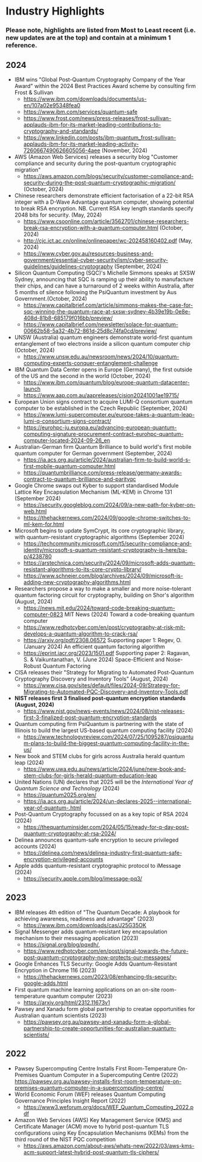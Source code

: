 # Industry Highlights
### Please note, highlights are listed from Most to Least recent (i.e. new updates are at the top) and contain at a minimum 1 reference.

## 2024
* IBM wins "Global Post-Quantum Cryptography Company of the Year Award" within the 2024 Best Practices Award scheme by consulting firm Frost & Sullivan
  * https://www.ibm.com/downloads/documents/us-en/107a02e95348fea0
  * https://www.ibm.com/services/quantum-safe
  * https://www.frost.com/news/press-releases/frost-sullivan-applauds-ibm-for-its-market-leading-contributions-to-cryptography-and-standards/
  * https://www.linkedin.com/posts/ibm-quantum_frost-sullivan-applauds-ibm-for-its-market-leading-activity-7260667490626605056-4aee (November, 2024)
* AWS (Amazon Web Services) releases a security blog "Customer compliance and security during the post-quantum cryptographic migration"
  * https://aws.amazon.com/blogs/security/customer-compliance-and-security-during-the-post-quantum-cryptographic-migration/ (October, 2024)
* Chinese researchers demonstrate efficient factorisation of a 22-bit RSA integer with a D-Wave Advantage quantum computer, showing potential to break RSA encryption. NB. Current RSA key length standards specify 2048 bits for security. (May, 2024)
  * https://www.csoonline.com/article/3562701/chinese-researchers-break-rsa-encryption-with-a-quantum-computer.html (October, 2024)
  * http://cjc.ict.ac.cn/online/onlinepaper/wc-202458160402.pdf (May, 2024)
  * https://www.cyber.gov.au/resources-business-and-government/essential-cyber-security/ism/cyber-security-guidelines/guidelines-cryptography (September, 2024)
* Silicon Quantum Computing (SQC)'s Michelle Simmons speaks at SXSW Sydney, announcing that SQC is ramping up their ability to manufacture their chips, and can have a turnaround of 2 weeks within Australia, after 5 months of silence following the PsiQuantum investment by Aus Government.(October, 2024)
  * https://www.capitalbrief.com/article/simmons-makes-the-case-for-sqc-winning-the-quantum-race-at-sxsw-sydney-4b39e19b-0e8e-408d-81b8-685179f016bb/preview/
  * https://www.capitalbrief.com/newsletter/solace-for-quantum-00662b58-5a32-4b72-861d-25d8c74fa0cd/preview/
* UNSW (Australia) quantum engineers demonstrate world-first quantum entanglement of two electrons inside a silicon quantum computer chip (October, 2024)
  * https://www.unsw.edu.au/newsroom/news/2024/10/quantum-computing-experts-conquer-entanglement-challenge
* IBM Quantum Data Center opens in Europe (Germany), the first outside of the US and the second in the world (October, 2024)
  * https://www.ibm.com/quantum/blog/europe-quantum-datacenter-launch
  * https://www.aap.com.au/aapreleases/cision20241001ae19715/
* European Union signs contract to acquire LUMI-Q consortium quantum computer to be established in the Czech Republic (September, 2024)
  * https://www.lumi-supercomputer.eu/europe-takes-a-quantum-leap-lumi-q-consortium-signs-contract/
  * https://eurohpc-ju.europa.eu/advancing-european-quantum-computing-signature-procurement-contract-eurohpc-quantum-computer-located-2024-09-26_en
* Australian-German firm Quantum Brilliance to build world's first mobile quantum computer for German government (September, 2024)
  * https://ia.acs.org.au/article/2024/australian-firm-to-build-world-s-first-mobile-quantum-computer.html
  * https://quantumbrilliance.com/press-release/germany-awards-contract-to-quantum-brilliance-and-parityqc 
* Google Chrome swaps out Kyber to support standardised Module Lattice Key Encapsulation Mechanism (ML-KEM) in Chrome 131 (September 2024)
  * https://security.googleblog.com/2024/09/a-new-path-for-kyber-on-web.html
  * https://thehackernews.com/2024/09/google-chrome-switches-to-ml-kem-for.html
* Microsoft begins to update SymCrypt, its core cryptographic library, with quantum-resistant cryptographic algorithms (September 2024)
  * https://techcommunity.microsoft.com/t5/security-compliance-and-identity/microsoft-s-quantum-resistant-cryptography-is-here/ba-p/4238780
  * https://arstechnica.com/security/2024/09/microsoft-adds-quantum-resistant-algorithms-to-its-core-crypto-library/
  * https://www.schneier.com/blog/archives/2024/09/microsoft-is-adding-new-cryptography-algorithms.html
* Researchers propose a way to make a smaller and more noise-tolerant quantum factoring circuit for cryptography, building on Shor's algorithm (August, 2024)
  * https://news.mit.edu/2024/toward-code-breaking-quantum-computer-0823 MIT News (2024) Toward a code-breaking quantum computer
  * https://www.redhotcyber.com/en/post/cryptography-at-risk-mit-develops-a-quantum-algorithm-to-crack-rsa/
  * https://arxiv.org/pdf/2308.06572 Supporting paper 1: Regev, O. (January 2024) An efficient quantum factoring algorithm 
  * https://eprint.iacr.org/2023/1501.pdf Supporting paper 2: Ragavan, S. & Vaikuntanathan, V. (June 2024) Space-Efficient and Noise-Robust Quantum Factoring 
* CISA releases their "Strategy for Migrating to Automated Post-Quantum Cryptography Discovery and Inventory Tools" (August, 2024)
  * https://www.cisa.gov/sites/default/files/2024-09/Strategy-for-Migrating-to-Automated-PQC-Discovery-and-Inventory-Tools.pdf
* **NIST releases first 3 finalised post-quantum encryption standards (August, 2024)**
  * https://www.nist.gov/news-events/news/2024/08/nist-releases-first-3-finalized-post-quantum-encryption-standards
* Quantum computing firm PsiQuantum is partnering with the state of Illinois to build the largest US-based quantum computing facility (2024)
  * https://www.technologyreview.com/2024/07/25/1095287/psiquantum-plans-to-build-the-biggest-quantum-computing-facility-in-the-us/
* New book and STEM clubs for girls across Australia herald quantum leap (2024)
  * https://www.uwa.edu.au/news/article/2024/june/new-book-and-stem-clubs-for-girls-herald-quantum-education-leap
* United Nations (UN) declares that 2025 will be the *International Year of Quantum Science and Technology* (2024)
  * https://quantum2025.org/en/
  * https://ia.acs.org.au/article/2024/un-declares-2025--international-year-of-quantum-.html
* Post-Quantum Cryptography focussed on as a key topic of RSA 2024 (2024)
  * https://thequantuminsider.com/2024/05/15/ready-for-q-day-post-quantum-cryptography-at-rsa-2024/
* Delinea announces quantum-safe encryption to secure privileged accounts (2024)
  * https://delinea.com/news/delinea-industry-first-quantum-safe-encryption-privileged-accounts
* Apple adds quantum-resistant cryptographic protocol to iMessage (2024)
  * https://security.apple.com/blog/imessage-pq3/
## 2023
* IBM releases 4th edition of "The Quantum Decade: A playbook for achieving awareness, readiness and advantage" (2023)
  * https://www.ibm.com/downloads/cas/J25G35OK
* Signal Messenger adds quantum-resistant key encapsulation mechanism to their messaging application (2023)
  * https://signal.org/blog/pqxdh/,
  * https://www.redhotcyber.com/en/post/signal-towards-the-future-post-quantum-cryptography-now-protects-our-messages/
* Google Enhances TLS Security: Google Adds Quantum-Resistant Encryption in Chrome 116 (2023)
  * https://thehackernews.com/2023/08/enhancing-tls-security-google-adds.html
* First quantum machine learning applications on an on-site room-temperature quantum computer (2023)
  * https://arxiv.org/html/2312.11673v1
* Pawsey and Xanadu form global partnership to creatae opportunities for Australian quantum scientists (2023)
  * https://pawsey.org.au/pawsey-and-xanadu-form-a-global-partnership-to-create-opportunities-for-australian-quantum-scientists/
## 2022
* Pawsey Supercomputing Centre Installs First Room-Temperature On-Premises Quantum Computer in a Supercomputing Centre (2022) https://pawsey.org.au/pawsey-installs-first-room-temperature-on-premises-quantum-computer-in-a-supercomputing-centre/
* World Economic Forum (WEF) releases Quantum Computing Governance Principles Insight Report (2022)
  * https://www3.weforum.org/docs/WEF_Quantum_Computing_2022.pdf
* Amazon Web Services (AWS) Key Management Service (KMS) and Certificate Manager (ACM) move to hybrid post-quantum TLS configurations using Key Encapsulation Mechanisms (KEMs) from the third round of the NIST PQC competition
  * https://aws.amazon.com/about-aws/whats-new/2022/03/aws-kms-acm-support-latest-hybrid-post-quantum-tls-ciphers/
